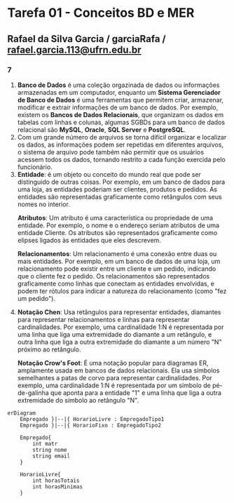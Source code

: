# **Tarefa 01 - Conceitos BD e MER**

## Rafael da Silva Garcia / garciaRafa / rafael.garcia.113@ufrn.edu.br

### **7**
1.  **Banco de Dados** é uma coleção orgazinada de dados ou informações armazenadas em um computador, enquanto um **Sistema Gerenciador de Banco de Dados** é uma ferramentas que permitem criar, armazenar, modificar e extrair informações de um banco de dados. Por exemplo, existem os **Bancos de Dados Relacionais**, que organizam os dados em tabelas com linhas e colunas, algumas SGBDs para um banco de dados relacional são **MySQL**, **Oracle**, **SQL Server** e  **PostgreSQL**.
2. Com um grande número de arquivos se torna difícil organizar e localizar os dados, as informações podem ser repetidas em diferentes arquivos, o sistema de arquivo pode também não permitir que os usuários acessem todos os dados, tornando restrito a cada função exercida pelo funcionário.
3. **Entidade**: é um objeto ou conceito do mundo real que pode ser distinguido de outras coisas. Por exemplo, em um banco de dados para uma loja, as entidades poderiam ser clientes, produtos e pedidos. As entidades são representadas graficamente como retângulos com seus nomes no interior.<p/>
**Atributos**: Um atributo é uma característica ou propriedade de uma entidade. Por exemplo, o nome e o endereço seriam atributos de uma entidade Cliente. Os atributos são representados graficamente como elipses ligados às entidades que eles descrevem.<p/>
**Relacionamentos**:  Um relacionamento é uma conexão entre duas ou mais entidades. Por exemplo, em um banco de dados de uma loja, um relacionamento pode existir entre um cliente e um pedido, indicando que o cliente fez o pedido. Os relacionamentos são representados graficamente como linhas que conectam as entidades envolvidas, e podem ter rótulos para indicar a natureza do relacionamento (como "fez um pedido").
4. **Notação Chen**: Usa retângulos para representar entidades, diamantes para representar relacionamentos e linhas para representar cardinalidades. Por exemplo, uma cardinalidade 1:N é representada por uma linha que liga uma extremidade do diamante a um retângulo, e outra linha que liga a outra extremidade do diamante a um número "N" próximo ao retângulo.<p/>
**Notação Crow's Foot**: É uma notação popular para diagramas ER, amplamente usada em bancos de dados relacionais. Ela usa símbolos semelhantes a patas de corvo para representar cardinalidades. Por exemplo, uma cardinalidade 1:N é representada por um símbolo de pé-de-galinha que aponta para a entidade "1" e uma linha que liga a outra extremidade do símbolo ao retângulo "N".

```mermaid
erDiagram
    Empregado }|--|{ HorarioLivre : EmpregadoTipo1
    Empregado }|--|{ HorarioFixo : EmpregadoTipo2
    
    Empregado{
        int matr
        string nome
        string email
    }

    HorarioLivre{
        int horasTotais
        int horasMinimas
    }